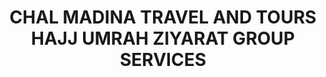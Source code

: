 ---
title: "CHAL MADINA TRAVEL AND TOURS HAJJ UMRAH ZIYARAT GROUP SERVICES"
url: /karachi/chal-madina-travel-and-tours-hajj-umrah-ziyarat-group-services/
shop: travel agency
---